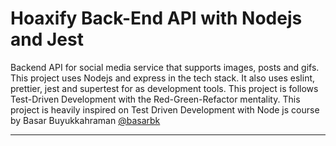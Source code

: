 # Hoaxify Back-End API with Nodejs and Jest
Backend API for social media service that supports images, posts and gifs. This project uses Nodejs and express 
in the tech stack. It also uses eslint, prettier, jest and supertest for as development tools. This project is
follows Test-Driven Development with the Red-Green-Refactor mentality. This project is heavily inspired on Test Driven Development with Node js course by Basar Buyukkahraman [@basarbk](https://github.com/basarbk)
<hr>


